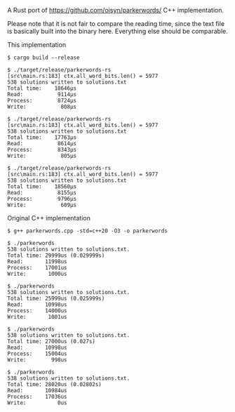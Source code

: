 A Rust port of https://github.com/oisyn/parkerwords/ C++ implementation.

Please note that it is not fair to compare the reading time, since the text file is basically built into the binary here.
Everything else should be comparable.

This implementation

```
$ cargo build --release

$ ./target/release/parkerwords-rs
[src\main.rs:183] ctx.all_word_bits.len() = 5977
538 solutions written to solutions.txt
Total time:    18646µs
Read:           9114µs
Process:        8724µs
Write:           808µs

$ ./target/release/parkerwords-rs
[src\main.rs:183] ctx.all_word_bits.len() = 5977
538 solutions written to solutions.txt
Total time:    17763µs
Read:           8614µs
Process:        8343µs
Write:           805µs

$ ./target/release/parkerwords-rs
[src\main.rs:183] ctx.all_word_bits.len() = 5977
538 solutions written to solutions.txt
Total time:    18560µs
Read:           8155µs
Process:        9796µs
Write:           609µs
```

Original C++ implementation

```
$ g++ parkerwords.cpp -std=c++20 -O3 -o parkerwords

$ ./parkerwords
538 solutions written to solutions.txt.
Total time: 29999us (0.029999s)
Read:       11998us
Process:    17001us
Write:       1000us

$ ./parkerwords
538 solutions written to solutions.txt.
Total time: 25999us (0.025999s)
Read:       10998us
Process:    14000us
Write:       1001us

$ ./parkerwords
538 solutions written to solutions.txt.
Total time: 27000us (0.027s)
Read:       10998us
Process:    15004us
Write:        998us

$ ./parkerwords
538 solutions written to solutions.txt.
Total time: 28020us (0.02802s)
Read:       10984us
Process:    17036us
Write:          0us
```
